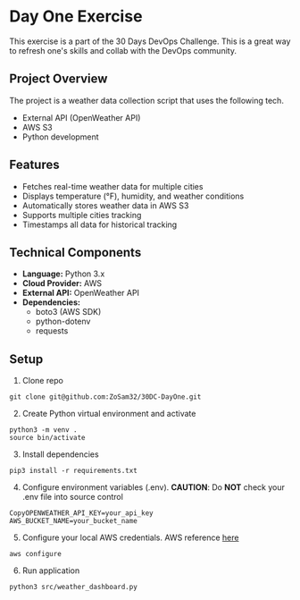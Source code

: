 # Day One Exercise
This exercise is a part of the 30 Days DevOps Challenge. This is a great way to refresh one's skills and collab with the DevOps community.  

## Project Overview
The project is a weather data collection script that uses the following tech. 
- External API (OpenWeather API)
- AWS S3
- Python development

## Features
- Fetches real-time weather data for multiple cities
- Displays temperature (°F), humidity, and weather conditions
- Automatically stores weather data in AWS S3
- Supports multiple cities tracking
- Timestamps all data for historical tracking

## Technical Components
- **Language:** Python 3.x
- **Cloud Provider:** AWS
- **External API:** OpenWeather API
- **Dependencies:** 
  - boto3 (AWS SDK)
  - python-dotenv
  - requests

## Setup 
1. Clone repo
```
git clone git@github.com:ZoSam32/30DC-DayOne.git
```
2. Create Python virtual environment and activate
```
python3 -m venv . 
source bin/activate
```
3. Install dependencies
```
pip3 install -r requirements.txt
```
4. Configure environment variables (.env). **CAUTION**: Do **NOT** check your .env file into source control
```
CopyOPENWEATHER_API_KEY=your_api_key
AWS_BUCKET_NAME=your_bucket_name
```
5. Configure your local AWS credentials. AWS reference [here](https://docs.aws.amazon.com/cli/latest/userguide/cli-configure-files.html#cli-configure-files-methods)
```
aws configure
```
6. Run application
```
python3 src/weather_dashboard.py
```